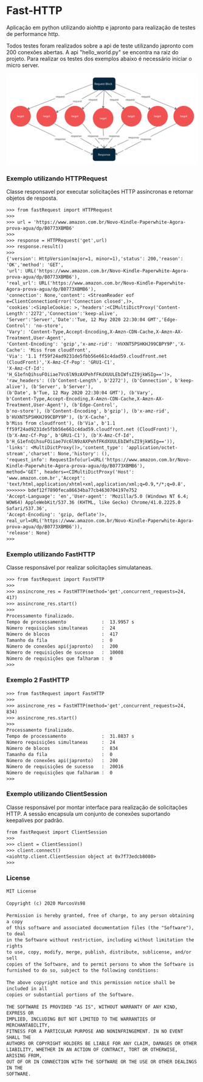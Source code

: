 # Fast-HTTP
Aplicação em python utilizando aiohttp e japronto para realização de testes de performance http.

Todos testes foram realizados sobre a api de teste utilizando japronto com 200 conexões abertas. A api "hello_world.py" se encontra na raiz do projeto. Para realizar os testes dos exemplos abaixo é necessário iniciar o micro server.

![Web-Trader Block Diagram](https://github.com/MarcosVs98/Fast-HTTP/blob/main/example.png)

### Exemplo utilizando HTTPRequest
Classe responsavel por executar solicitações HTTP assíncronas e retornar objetos de resposta.
```pycon
>>> from fastRequest import HTTPRequest
>>> 
>>> url = 'https://www.amazon.com.br/Novo-Kindle-Paperwhite-Agora-prova-agua/dp/B0773XBMB6'
>>>
>>> response = HTTPRequest('get',url)
>>> response.result()
>>>
{'version': HttpVersion(major=1, minor=1),'status': 200,'reason': 'OK','method': 'GET',
'url': URL('https://www.amazon.com.br/Novo-Kindle-Paperwhite-Agora-prova-agua/dp/B0773XBMB6'),
'real_url': URL('https://www.amazon.com.br/Novo-Kindle-Paperwhite-Agora-prova-agua/dp/B0773XBMB6'),
'connection': None,'content': <StreamReader eof e=ClientConnectionError('Connection closed',)>,
'cookies':<SimpleCookie: >,'headers':<CIMultiDictProxy('Content-Length':'2272','Connection':'keep-alive',
'Server':'Server','Date':'Tue, 12 May 2020 22:30:04 GMT','Edge-Control': 'no-store',
'Vary': 'Content-Type,Accept-Encoding,X-Amzn-CDN-Cache,X-Amzn-AX-Treatment,User-Agent',
'Content-Encoding': 'gzip','x-amz-rid': 'HVXNT5PSHKHJ99CBPY9P','X-Cache': 'Miss from cloudfront',
'Via': '1.1 ff59f24ad9231de5fbb56e661c4dad59.cloudfront.net (CloudFront)','X-Amz-Cf-Pop': 'GRU1-C1',
'X-Amz-Cf-Id': 'H_G1efnQihsuFOiiae7Vc6lN9zAXPehfFKdXUULEbIWfsZI9jkWSIg==')>,
'raw_headers': ((b'Content-Length', b'2272'), (b'Connection', b'keep-alive'), (b'Server', b'Server'), 
(b'Date', b'Tue, 12 May 2020 22:30:04 GMT'), (b'Vary', 
b'Content-Type,Accept-Encoding,X-Amzn-CDN-Cache,X-Amzn-AX-Treatment,User-Agent'), (b'Edge-Control',
b'no-store'), (b'Content-Encoding', b'gzip'), (b'x-amz-rid', b'HVXNT5PSHKHJ99CBPY9P'), (b'X-Cache',
b'Miss from cloudfront'), (b'Via', b'1.1 ff59f24ad9231de5fbb56e661c4dad59.cloudfront.net (CloudFront)'), 
(b'X-Amz-Cf-Pop', b'GRU1-C1'), (b'X-Amz-Cf-Id', b'H_G1efnQihsuFOiiae7Vc6lN9zAXPehfFKdXUULEbIWfsZI9jkWSIg==')),
'links': <MultiDictProxy()>,'content_type': 'application/octet-stream','charset': None,'history': (),
'request_info': RequestInfo(url=URL('https://www.amazon.com.br/Novo-Kindle-Paperwhite-Agora-prova-agua/dp/B0773XBMB6'), 
method='GET', headers=<CIMultiDictProxy('Host': 'www.amazon.com.br','Accept': 'text/html,application/xhtml+xml,application/xml;q=0.9,*/*;q=0.8',
>>>>>>> bdef12f7890feca86634ba77cb4630704197e752
'Accept-Language': 'en','User-agent': 'Mozilla/5.0 (Windows NT 6.4; WOW64) AppleWebKit/537.36 (KHTML, like Gecko) Chrome/41.0.2225.0 Safari/537.36',
'Accept-Encoding': 'gzip, deflate')>, real_url=URL('https://www.amazon.com.br/Novo-Kindle-Paperwhite-Agora-prova-agua/dp/B0773XBMB6')),
'release': None}
>>>
```
### Exemplo utilizando FastHTTP 
Classe responsável por realizar solicitações simulataneas.
```pycon
>>> from fastRequest import FastHTTP
>>> 
>>> assincrone_res = FastHTTP(method='get',concurrent_requests=24, 417)
>>> assincrone_res.start()
>>>
Processamento finalizado.
Tempo de processamento             :  13.9957 s
Número requisições simultaneas     :  24
Número de blocos                   :  417
Tamanho da fila                    :  0
Número de conexões api(japronto)   :  200
Número de requisições de sucesso   :  10008
Número de requisições que falharam :  0
>>> 
```
### Exemplo 2 FastHTTP
```pycon
>>> from fastRequest import FastHTTP
>>> 
>>> assincrone_res = FastHTTP(method='get',concurrent_requests=24, 834)
>>> assincrone_res.start()
>>>
Processamento finalizado.
Tempo de processamento             :  31.8837 s
Número requisições simultaneas     :  24
Número de blocos                   :  834
Tamanho da fila                    :  0
Número de conexões api(japronto)   :  200
Número de requisições de sucesso   :  20016
Número de requisições que falharam :  0
>>> 
```

### Exemplo utilizando ClientSession
Classe responsável por montar interface para realização de solicitações HTTP. A sessão encapsula um conjunto de conexões suportando keepalives por padrão.
```pycon
from fastRequest import ClientSession
>>> 
>>> client = ClientSession()
>>> client.connect()
<aiohttp.client.ClientSession object at 0x7f73edcb8080>
>>>
```

### License
```
MIT License

Copyright (c) 2020 MarcosVs98

Permission is hereby granted, free of charge, to any person obtaining a copy
of this software and associated documentation files (the "Software"), to deal
in the Software without restriction, including without limitation the rights
to use, copy, modify, merge, publish, distribute, sublicense, and/or sell
copies of the Software, and to permit persons to whom the Software is
furnished to do so, subject to the following conditions:

The above copyright notice and this permission notice shall be included in all
copies or substantial portions of the Software.

THE SOFTWARE IS PROVIDED "AS IS", WITHOUT WARRANTY OF ANY KIND, EXPRESS OR
IMPLIED, INCLUDING BUT NOT LIMITED TO THE WARRANTIES OF MERCHANTABILITY,
FITNESS FOR A PARTICULAR PURPOSE AND NONINFRINGEMENT. IN NO EVENT SHALL THE
AUTHORS OR COPYRIGHT HOLDERS BE LIABLE FOR ANY CLAIM, DAMAGES OR OTHER
LIABILITY, WHETHER IN AN ACTION OF CONTRACT, TORT OR OTHERWISE, ARISING FROM,
OUT OF OR IN CONNECTION WITH THE SOFTWARE OR THE USE OR OTHER DEALINGS IN THE
SOFTWARE.
```